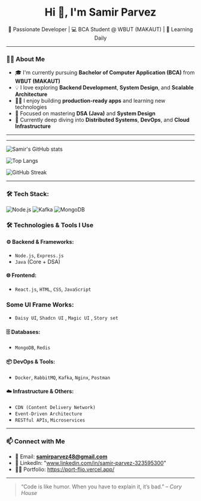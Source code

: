 <h1 align="center">Hi 👋, I'm Samir Parvez</h1>

<p align="center">
🚀 Passionate Developer | 💻 BCA Student @ WBUT (MAKAUT) | 🌱 Learning Daily  
</p>

---

### 👨‍🎓 About Me

- 🎓 I'm currently pursuing **Bachelor of Computer Application (BCA)** from **WBUT (MAKAUT)**
- 💡 I love exploring **Backend Development**, **System Design**, and **Scalable Architecture**
- 👨‍💻 I enjoy building **production-ready apps** and learning new technologies
- 🧠 Focused on mastering **DSA (Java)** and **System Design**
- 🌱 Currently deep diving into **Distributed Systems**, **DevOps**, and **Cloud Infrastructure**

---

---

![Samir's GitHub stats](https://github-readme-stats.vercel.app/api?username=samirparvez&show_icons=true&theme=tokyonight)

![Top Langs](https://github-readme-stats.vercel.app/api/top-langs/?username=samirparvez&layout=compact&theme=tokyonight)

![GitHub Streak](https://streak-stats.demolab.com?user=samirparvez&theme=tokyonight)

---

### 🛠 Tech Stack:
![Node.js](https://img.shields.io/badge/Node.js-339933?logo=nodedotjs&logoColor=white&style=for-the-badge)
![Kafka](https://img.shields.io/badge/Kafka-231F20?logo=apachekafka&logoColor=white&style=for-the-badge)
![MongoDB](https://img.shields.io/badge/MongoDB-4EA94B?logo=mongodb&logoColor=white&style=for-the-badge)


### 🛠️ Technologies & Tools I Use

#### ⚙️ Backend & Frameworks:
- `Node.js`, `Express.js`
- `Java` (Core + DSA)

#### 🌐 Frontend:
- `React.js`, `HTML`, `CSS`, `JavaScript`

### Some UI Frame Works: 
- `Daisy UI`, `Shadcn UI` , `Magic UI` , `Story set`

#### 🗄️ Databases:
- `MongoDB`, `Redis`

#### 📦 DevOps & Tools:
- `Docker`, `RabbitMQ`, `Kafka`, `Nginx`, `Postman`

#### ☁️ Infrastructure & Others:
- `CDN (Content Delivery Network)`
- `Event-Driven Architecture`
- `RESTful APIs`, `Microservices`

---

### 📫 Connect with Me

- 📧 Email: **samirparvez48@gmail.com**
- 💼 LinkedIn: "www.linkedin.com/in/samir-parvez-323595300"
- 🧑‍💻 Portfolio: https://port-flio.vercel.app/

---

> “Code is like humor. When you have to explain it, it’s bad.” – _Cory House_

<!---
SamirCoder16/SamirCoder16 is a ✨ special ✨ repository because its `README.md` (this file) appears on your GitHub profile.
--->

